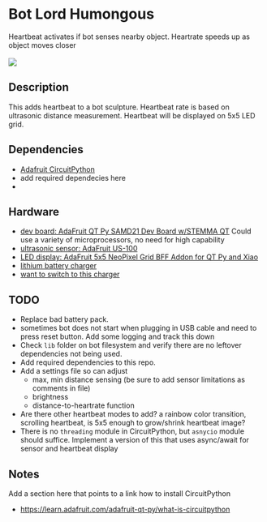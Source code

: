# Bot Lord Humongous
Heartbeat activates if bot senses nearby object.  Heartrate speeds up as object moves closer
<br/>
<br/>
![](https://github.com/teenyHermitCrab/Bot_LordHumongous/blob/main/hearbeat_demo.gif)

## Description
This adds heartbeat to a bot sculpture. Heartbeat rate is based on ultrasonic distance measurement.
Heartbeat will be displayed on 5x5 LED grid. 

## Dependencies
- [Adafruit CircuitPython](https://github.com/adafruit/circuitpython)
- add required dependecies here
- 

## Hardware 
  * [dev board: AdaFruit QT Py SAMD21 Dev Board w/STEMMA QT](https://www.adafruit.com/product/4600)  Could use a variety of microprocessors, no need for high capability
  * [ultrasonic sensor: AdaFruit US-100](https://www.adafruit.com/product/4019)
  * [LED display: AdaFruit 5x5 NeoPixel Grid BFF Addon for QT Py and Xiao](https://www.adafruit.com/product/5646)
  * [lithium battery charger](https://www.amazon.com/gp/product/B0836J8LR4/)
  * [want to switch to this charger](https://www.adafruit.com/product/5397)






## TODO
- Replace bad battery pack.
- sometimes bot does not start when plugging in USB cable and need to press reset button. Add some logging and track this down
- Check `lib` folder on bot filesystem and verify there are no leftover dependencies not being used.
- Add required dependencies to this repo.
- Add a settings file so can adjust
  - max, min distance sensing (be sure to add sensor limitations as comments in file)
  - brightness
  - distance-to-heartrate function
- Are there other heartbeat modes to add? a rainbow color transition, scrolling heartbeat, is 5x5 enough to grow/shrink heartbeat image?
- There is no `threading` module in CircuitPython, but `asnycio` module should suffice.  Implement a version of this that uses async/await for sensor and heartbeat display

## Notes
Add a section here that points to a link how to install CircuitPython
- https://learn.adafruit.com/adafruit-qt-py/what-is-circuitpython
